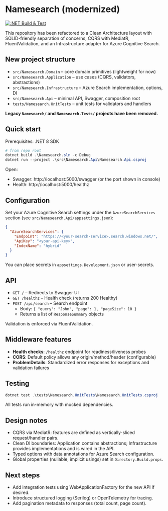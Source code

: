 # Namesearch (modernized)

[![.NET Build & Test](https://github.com/Mahantesh-GP/Namesearch-azure/actions/workflows/dotnet.yml/badge.svg?branch=master)](https://github.com/Mahantesh-GP/Namesearch-azure/actions/workflows/dotnet.yml)

This repository has been refactored to a Clean Architecture layout with SOLID-friendly separation of concerns, CQRS with MediatR, FluentValidation, and an Infrastructure adapter for Azure Cognitive Search.

## New project structure

- `src/Namesearch.Domain` – core domain primitives (lightweight for now)
- `src/Namesearch.Application` – use cases (CQRS, validators, abstractions)
- `src/Namesearch.Infrastructure` – Azure Search implementation, options, DI
- `src/Namesearch.Api` – minimal API, Swagger, composition root
- `tests/Namesearch.UnitTests` – unit tests for validators and handlers

**Legacy `Namesearch/` and `Namesearch.Tests/` projects have been removed.**

## Quick start

Prerequisites: .NET 8 SDK

```powershell
# from repo root
dotnet build .\Namesearch.sln -c Debug
dotnet run --project .\src\Namesearch.Api\Namesearch.Api.csproj
```

Open:

- Swagger: http://localhost:5000/swagger (or the port shown in console)
- Health: http://localhost:5000/healthz

## Configuration

Set your Azure Cognitive Search settings under the `AzureSearchServices` section (see `src/Namesearch.Api/appsettings.json`):

```json
{
  "AzureSearchServices": {
    "Endpoint": "https://<your-search-service>.search.windows.net/",
    "ApiKey": "<your-api-key>",
    "IndexName": "hybrid"
  }
}
```

You can place secrets in `appsettings.Development.json` or user-secrets.

## API

- `GET /` – Redirects to Swagger UI
- `GET /healthz` – Health check (returns 200 Healthy)
- `POST /api/search` – Search endpoint
  - Body: `{ "query": "John", "page": 1, "pageSize": 10 }`
  - Returns a list of `ResponseSummary` objects

Validation is enforced via FluentValidation.

## Middleware features

- **Health checks**: `/healthz` endpoint for readiness/liveness probes
- **CORS**: Default policy allows any origin/method/header (configurable)
- **ProblemDetails**: Standardized error responses for exceptions and validation failures

## Testing

```powershell
dotnet test .\tests\Namesearch.UnitTests\Namesearch.UnitTests.csproj
```

All tests run in-memory with mocked dependencies.

## Design notes

- CQRS via MediatR: features are defined as vertically-sliced request/handler pairs.
- Clean DI boundaries: Application contains abstractions; Infrastructure provides implementations and is wired in the API.
- Typed options with data annotations for Azure Search configuration.
- Global properties (nullable, implicit usings) set in `Directory.Build.props`.

## Next steps

- Add integration tests using WebApplicationFactory for the new API if desired.
- Introduce structured logging (Serilog) or OpenTelemetry for tracing.
- Add pagination metadata to responses (total count, page count).
